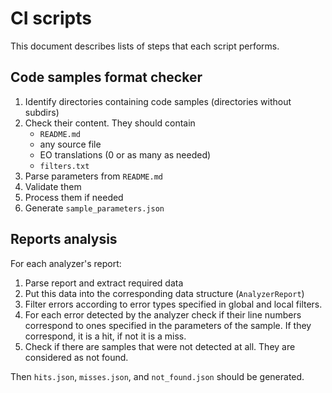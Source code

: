 # CI scripts

This document describes lists of steps that each script performs.

## Code samples format checker

1. Identify directories containing code samples (directories without subdirs)
2. Check their content. They should contain
	- `README.md`
	- any source file
	- EO translations (0 or as many as needed)
	- `filters.txt`
3. Parse parameters from `README.md`
4. Validate them
5. Process them if needed
6. Generate `sample_parameters.json`

## Reports analysis

For each analyzer's report:

1. Parse report and extract required data
2. Put this data into the corresponding data structure (`AnalyzerReport`)
3. Filter errors according to error types specified in global and local filters.
4. For each error detected by the analyzer check if their line numbers correspond to ones specified in the parameters of the sample. If they correspond, it is a hit, if not it is a miss.
5. Check if there are samples that were not detected at all. They are considered as not found.

Then `hits.json`, `misses.json`, and `not_found.json` should be generated.


